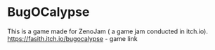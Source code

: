 # BugOCalypse
This is a game made for ZenoJam ( a game jam conducted in itch.io). 
https://fasith.itch.io/bugocalypse - game link

